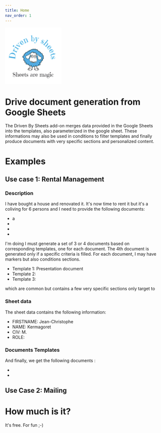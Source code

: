 ```yaml
---
title: Home
nav_order: 1
---
```


![](/assets/images/logo-small-dbs.png)

# Drive document generation from Google Sheets

The Driven By Sheets add-on merges data provided in the Google Sheets into the templates, also parameterized in the google sheet. These informations may also be used in conditions to filter templates and finally produce documents with very specific sections and personalized content.

# Examples

## Use case 1: Rental Management

### Description

I have bought a house and renovated it. It's now time to rent it but it's a coliving for 6 persons and I need to provide the following documents:

* a 
*
*
*


I'm doing I must generate a set of 3 or 4 documents based on corresponding templates, one for each document. The 4th document is generated only if a specific criteria is filled. For each document, I may have markers but also conditions sections.

* Template 1: Presentation document
* Template 2: 
* Template 3:

which are common but contains a few very specific sections only target to 

### Sheet data

The sheet data contains the following information:

* FIRSTNAME: Jean-Christophe
* NAME: Kermagoret
* CIV: M.
* ROLE: 


### Documents Templates

And finally, we get the following documents :

*
*

## Use Case 2: Mailing

# How much is it?

It's free. For fun ;-)
